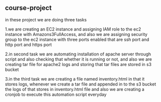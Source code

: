 course-project
--------------------------------------------------------

in these project we are doing three tasks

1.we are creating an EC2 instance and assigning IAM role to the ec2 instance with Amazons3FullAccess, and also we are assigning security group to the ec2 instance with three ports enabled that are ssh port and http port and https port

2.in second task we are automating installation of apache server through script and also checking that whether it is running or not, and also we are creating tar file for apache2 logs and storing that tar files are stored in s3 bucket

3.in the third task we are creating a file named inventory.html in that it stores logs, whenever we create a tar file and appended in to the s3 bucket the logs of that stores in inventory.html file and also we are creating a cronjob to execute this automation script everyday
